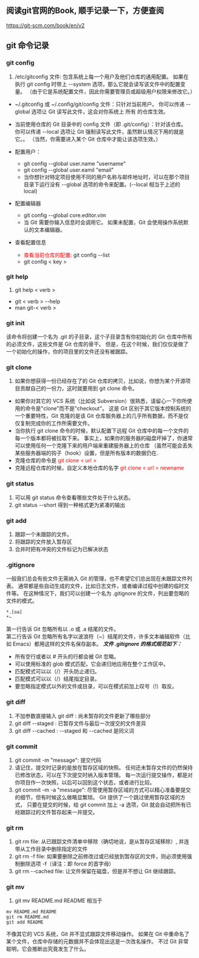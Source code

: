 
## 阅读git官网的Book, 顺手记录一下，方便查阅   
<https://git-scm.com/book/en/v2>  

## git 命令记录   
### git config  
1. /etc/gitconfig 文件: 包含系统上每一个用户及他们仓库的通用配置。 如果在执行 git config 时带上 --system 选项，那么它就会读写该文件中的配置变量。 （由于它是系统配置文件，因此你需要管理员或超级用户权限来修改它。）

- ~/.gitconfig 或 ~/.config/git/config 文件：只针对当前用户。 你可以传递 --global 选项让 Git 读写此文件，这会对你系统上 所有 的仓库生效。

- 当前使用仓库的 Git 目录中的 config 文件（即 .git/config）：针对该仓库。 你可以传递 --local 选项让 Git 强制读写此文件，虽然默认情况下用的就是它。。 （当然，你需要进入某个 Git 仓库中才能让该选项生效。）

- 配置用户：  
    - git config --global user.name "username"  
    - git config --global user.eamil "email"  
    - 当你想针对特定项目使用不同的用户名称与邮件地址时，可以在那个项目目录下运行没有 --global 选项的命令来配置。(--local 相当于上述的local)  

- 配置编辑器  
    - git config --global core.editor.vim  
    - 当 Git 需要你输入信息时会调用它。 如果未配置，Git 会使用操作系统默认的文本编辑器。  

- 查看配置信息  
    - <span style="color: red;">查看当前仓库的配置: </span>git config --list  
    - git config < key >  

### git help  
1. git help < verb >  
- git < verb > --help  
- man git-< verb >

### git init   
该命令将创建一个名为 .git 的子目录，这个子目录含有你初始化的 Git 仓库中所有的必须文件，这些文件是 Git 仓库的骨干。 但是，在这个时候，我们仅仅是做了一个初始化的操作，你的项目里的文件还没有被跟踪。

### git clone  
1. 如果你想获得一份已经存在了的 Git 仓库的拷贝，比如说，你想为某个开源项目贡献自己的一份力，这时就要用到 git clone 命令。  
- 如果你对其它的 VCS 系统（比如说 Subversion）很熟悉，请留心一下你所使用的命令是"clone"而不是"checkout"。 这是 Git 区别于其它版本控制系统的一个重要特性，Git 克隆的是该 Git 仓库服务器上的几乎所有数据，而不是仅仅复制完成你的工作所需要文件。  
- 当你执行 git clone 命令的时候，默认配置下远程 Git 仓库中的每一个文件的每一个版本都将被拉取下来。 事实上，如果你的服务器的磁盘坏掉了，你通常可以使用任何一个克隆下来的用户端来重建服务器上的仓库 （虽然可能会丢失某些服务器端的钩子（hook）设置，但是所有版本的数据仍在.  
- 克隆仓库的命令是  <span style="color: red;">git clone < url ></span>
- 克隆远程仓库的时候，自定义本地仓库的名字 <span style="color: red;">git clone < url > newname</span>
	
### git status  
1. 可以用 git status 命令查看哪些文件处于什么状态。
2. git status --short 得到一种格式更为紧凑的输出

### git add
1. 跟踪一个未跟踪的文件。
2. 将跟踪的文件放入暂存区
3. 合并时把有冲突的文件标记为已解决状态

### .gitignore
一般我们总会有些文件无需纳入 Git 的管理，也不希望它们总出现在未跟踪文件列表。 通常都是些自动生成的文件，比如日志文件，或者编译过程中创建的临时文件等。 在这种情况下，我们可以创建一个名为 .gitignore 的文件，列出要忽略的文件的模式。 

```
*.[oa]
*~
```  
第一行告诉 Git 忽略所有以 .o 或 .a 结尾的文件。  
第二行告诉 Git 忽略所有名字以波浪符（~）结尾的文件，许多文本编辑软件（比如 Emacs）都用这样的文件名保存副本。
***文件 .gitignore 的格式规范如下：***  
- 所有空行或者以 # 开头的行都会被 Git 忽略。  
- 可以使用标准的 glob 模式匹配，它会递归地应用在整个工作区中。  
- 匹配模式可以以（/）开头防止递归。  
- 匹配模式可以以（/）结尾指定目录。  
- 要忽略指定模式以外的文件或目录，可以在模式前加上叹号（!）取反。

### git diff
1. 不加参数直接输入 git diff : 尚未暂存的文件更新了哪些部分   
2. git diff --staged : 已暂存文件与最后一次提交的文件差异  
3. git diff --cached : --staged 和 --cached 是同义词

### git commit
1. git commit -m "message": 提交代码
2. 请记住，提交时记录的是放在暂存区域的快照。 任何还未暂存文件的仍然保持已修改状态，可以在下次提交时纳入版本管理。 每一次运行提交操作，都是对你项目作一次快照，以后可以回到这个状态，或者进行比较。  
3. git commit -m -a "message": 尽管使用暂存区域的方式可以精心准备要提交的细节，但有时候这么做略显繁琐。 Git 提供了一个跳过使用暂存区域的方式， 只要在提交的时候，给 git commit 加上 -a 选项，Git 就会自动把所有已经跟踪过的文件暂存起来一并提交。  

### git rm
1. git rm file: 从已跟踪文件清单中移除（确切地说，是从暂存区域移除）, 并连带从工作目录中删除指定的文件
2. git rm -f file: 如果要删除之前修改过或已经放到暂存区的文件，则必须使用强制删除选项 -f（译注：即 force 的首字母）  
3. git rm --cached file: 让文件保留在磁盘，但是并不想让 Git 继续跟踪。  

### git mv
1. git mv README.md README 相当于  
```
mv README.md README
git rm README.md
git add README
```
不像其它的 VCS 系统，Git 并不显式跟踪文件移动操作。 如果在 Git 中重命名了某个文件，仓库中存储的元数据并不会体现出这是一次改名操作。 不过 Git 非常聪明，它会推断出究竟发生了什么。


